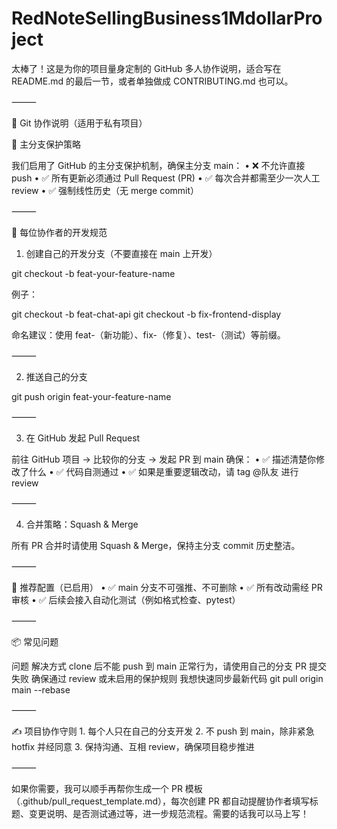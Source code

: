 
# RedNoteSellingBusiness1MdollarProject


太棒了！这是为你的项目量身定制的 GitHub 多人协作说明，适合写在 README.md 的最后一节，或者单独做成 CONTRIBUTING.md 也可以。

⸻

🤝 Git 协作说明（适用于私有项目）

🔐 主分支保护策略

我们启用了 GitHub 的主分支保护机制，确保主分支 main：
	•	❌ 不允许直接 push
	•	✅ 所有更新必须通过 Pull Request (PR)
	•	✅ 每次合并都需至少一次人工 review
	•	✅ 强制线性历史（无 merge commit）

⸻

🚧 每位协作者的开发规范

1. 创建自己的开发分支（不要直接在 main 上开发）

git checkout -b feat-your-feature-name

例子：

git checkout -b feat-chat-api
git checkout -b fix-frontend-display

命名建议：使用 feat-（新功能）、fix-（修复）、test-（测试）等前缀。

⸻

2. 推送自己的分支

git push origin feat-your-feature-name



⸻

3. 在 GitHub 发起 Pull Request

前往 GitHub 项目 → 比较你的分支 → 发起 PR 到 main
确保：
	•	✅ 描述清楚你修改了什么
	•	✅ 代码自测通过
	•	✅ 如果是重要逻辑改动，请 tag @队友 进行 review

⸻

4. 合并策略：Squash & Merge

所有 PR 合并时请使用 Squash & Merge，保持主分支 commit 历史整洁。

⸻

🧠 推荐配置（已启用）
	•	✅ main 分支不可强推、不可删除
	•	✅ 所有改动需经 PR 审核
	•	✅ 后续会接入自动化测试（例如格式检查、pytest）

⸻

📦 常见问题

问题	解决方式
clone 后不能 push 到 main	正常行为，请使用自己的分支
PR 提交失败	确保通过 review 或未启用的保护规则
我想快速同步最新代码	git pull origin main --rebase



⸻

✍️ 项目协作守则
	1.	每个人只在自己的分支开发
	2.	不 push 到 main，除非紧急 hotfix 并经同意
	3.	保持沟通、互相 review，确保项目稳步推进

⸻

如果你需要，我可以顺手再帮你生成一个 PR 模板（.github/pull_request_template.md），每次创建 PR 都自动提醒协作者填写标题、变更说明、是否测试通过等，进一步规范流程。需要的话我可以马上写！
